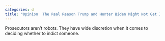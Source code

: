 ```yaml
---
categories: d
title: "Opinion  The Real Reason Trump and Hunter Biden Might Not Get Indicted"
---
```

Prosecutors aren’t robots. They have wide discretion when it comes to deciding whether to indict someone.